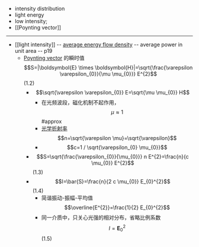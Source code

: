 - intensity distribution
- light energy
- low intensity;
- [[Poynting vector]]
- ---
- [[light intensity]] -- [average energy flow density](((Oknqm8qAY))) -- average power in unit area -- p19
    - [Poynting vector](((GEGfbYqb5))) 的瞬时值   $$S=|\boldsymbol{E} \times \boldsymbol{H}|=\sqrt{\frac{\varepsilon \varepsilon_{0}}{\mu \mu_{0}}} E^{2}$$   (1.2)
        - $$\sqrt{\varepsilon \varepsilon_{0}} E=\sqrt{\mu \mu_{0}} H$$
            - 在光频波段，磁化机制不起作用，$$\mu \approx 1$$   #approx
            - [光学折射率](((85GHGy9e3))) $$n=\sqrt{\varepsilon \mu}=\sqrt{\varepsilon}$$
            - $$c=1 / \sqrt{\varepsilon_{0} \mu_{0}}$$
        - $$S=\sqrt{\frac{\varepsilon_{0}}{\mu_{0}}} n E^{2}=\frac{n}{c \mu_{0}} E^{2}$$   (1.3)
        - $$I=\bar{S}=\frac{n}{2 c \mu_{0}} E_{0}^{2}$$   (1.4)
            - 简谐振动-振幅-平均值   $$\overline{E^{2}}=\frac{1}{2} E_{0}^{2}$$
            - 同一介质中，只关心光强的相对分布，省略比例系数 $$I=\boldsymbol{E}_{0}^{2}$$   (1.5)
